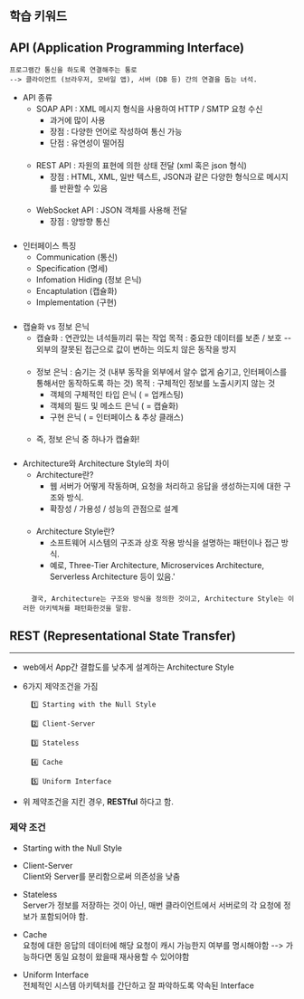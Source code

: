 ## 학습 키워드

## API (Application Programming Interface)
    프로그램간 통신을 하도록 연결해주는 통로 
    --> 클라이언트 (브라우저, 모바일 앱), 서버 (DB 등) 간의 연결을 돕는 녀석.

* API 종류
    * SOAP API : XML 메시지 형식을 사용하여 HTTP / SMTP 요청 수신
        * 과거에 많이 사용
        * 장점 : 다양한 언어로 작성하여 통신 가능
        * 단점 : 유연성이 떨어짐
    ####
    * REST API : 자원의 표현에 의한 상태 전달 (xml 혹은 json 형식)
        * 장점 : HTML, XML, 일반 텍스트, JSON과 같은 다양한 형식으로 메시지를 반환할 수 있음
    ####
    * WebSocket API : JSON 객체를 사용해 전달
        * 장점 : 양방향 통신
### 
* 인터페이스 특징
    * Communication (통신)
    * Specification (명세)
    * Infomation Hiding (정보 은닉)
    * Encaptulation (캡슐화)
    * Implementation (구현)
### 
* 캡슐화 vs 정보 은닉
    * 캡슐화 : 연관있는 녀석들끼리 묶는 작업
    목적 : 중요한 데이터를 보존 / 보호 -- 외부의 잘못된 접근으로 값이 변하는 의도치 않은 동작을 방지
    ####
    * 정보 은닉 : 숨기는 것 (내부 동작을 외부에서 알수 없게 숨기고, 인터페이스를 통해서만 동작하도록 하는 것)
    목적 : 구체적인 정보를 노출시키지 않는 것
        * 객체의 구체적인 타입 은닉 ( = 업캐스팅)
        * 객체의 필드 및 메소드 은닉 ( = 캡슐화)
        * 구현 은닉 ( = 인터페이스 & 추상 클래스)
    ####
    * 즉, 정보 은닉 중 하나가 캡슐화!
###
* Architecture와 Architecture Style의 차이
    * Architecture란?
        * 웹 서버가 어떻게 작동하며, 요청을 처리하고 응답을 생성하는지에 대한 구조와 방식.
        * 확장성 / 가용성 / 성능의 관점으로 설계
    ####
    * Architecture Style란?
        * 소프트웨어 시스템의 구조과 상호 작용 방식을 설명하는 패턴이나 접근 방식.
        * 예로, Three-Tier Architecture, Microservices Architecture, Serverless Architecture 등이 있음.'
    ####
        결국, Architecture는 구조와 방식을 정의한 것이고, Architecture Style는 이러한 아키텍쳐를 패턴화한것을 말함.


## REST (Representational State Transfer)
------
- web에서 App간 결합도를 낮추게 설계하는 Architecture Style

- 6가지 제약조건을 가짐

        1️⃣ Starting with the Null Style

        2️⃣ Client-Server

        3️⃣ Stateless

        4️⃣ Cache

        5️⃣ Uniform Interface

- 위 제약조건을 지킨 경우, **RESTful** 하다고 함.

### 제약 조건
* Starting with the Null Style

* Client-Server   
Client와 Server를 분리함으로써 의존성을 낮춤

* Stateless   
Server가 정보를 저장하는 것이 아닌, 매번 클라이언트에서 서버로의 각 요청에 정보가 포함되어야 함.

* Cache   
요청에 대한 응답의 데이터에 해당 요청이 캐시 가능한지 여부를 명시해야함 --> 가능하다면 동일 요청이 왔을때 재사용할 수 있어야함

* Uniform Interface   
전체적인 시스템 아키텍처를 간단하고 잘 파악하도록 약속된 Interface

